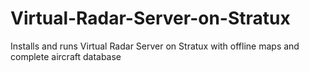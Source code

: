 # Virtual-Radar-Server-on-Stratux
Installs and runs Virtual Radar Server on Stratux with offline maps and complete aircraft database
